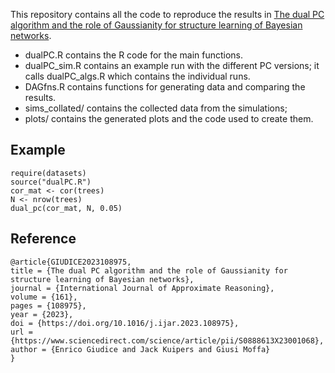 This repository contains all the code to reproduce the results in [The dual PC algorithm and the role of Gaussianity for structure learning of Bayesian networks](https://www.sciencedirect.com/science/article/pii/S0888613X23001068).

- dualPC.R contains the R code for the main functions.
- dualPC_sim.R contains an example run with the different PC versions; it calls dualPC_algs.R which contains the individual runs.
- DAGfns.R contains functions for generating data and comparing the results.
- sims_collated/ contains the collected data from the simulations;
- plots/ contains the generated plots and the code used to create them.

Example
-------

```
require(datasets)
source("dualPC.R")
cor_mat <- cor(trees)
N <- nrow(trees)
dual_pc(cor_mat, N, 0.05)
```
Reference
---------

```
@article{GIUDICE2023108975,
title = {The dual PC algorithm and the role of Gaussianity for structure learning of Bayesian networks},
journal = {International Journal of Approximate Reasoning},
volume = {161},
pages = {108975},
year = {2023},
doi = {https://doi.org/10.1016/j.ijar.2023.108975},
url = {https://www.sciencedirect.com/science/article/pii/S0888613X23001068},
author = {Enrico Giudice and Jack Kuipers and Giusi Moffa}
}
```
